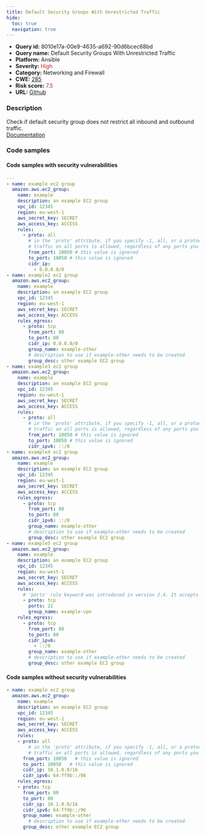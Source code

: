 ```yaml
---
title: Default Security Groups With Unrestricted Traffic
hide:
  toc: true
  navigation: true
---
```


<style>
  .highlight .hll {
    background-color: #ff171742;
  }
  .md-content {
    max-width: 1100px;
    margin: 0 auto;
  }
</style>

-   **Query id:** 8010e17a-00e9-4635-a692-90d6bcec68bd
-   **Query name:** Default Security Groups With Unrestricted Traffic
-   **Platform:** Ansible
-   **Severity:** <span style="color:#bb2124">High</span>
-   **Category:** Networking and Firewall
-   **CWE:** <a href="https://cwe.mitre.org/data/definitions/285.html" onclick="newWindowOpenerSafe(event, 'https://cwe.mitre.org/data/definitions/285.html')">285</a>
-   **Risk score:** <span style="color:#bb2124">7.5</span>
-   **URL:** [Github](https://github.com/Checkmarx/kics/tree/master/assets/queries/ansible/aws/default_security_groups_with_unrestricted_traffic)

### Description
Check if default security group does not restrict all inbound and outbound traffic.<br>
[Documentation](https://docs.ansible.com/ansible/latest/collections/amazon/aws/ec2_group_module.html)

### Code samples
#### Code samples with security vulnerabilities
```yaml title="Positive test num. 1 - yaml file" hl_lines="48 17 83 61 30"
---
- name: example ec2 group
  amazon.aws.ec2_group:
    name: example
    description: an example EC2 group
    vpc_id: 12345
    region: eu-west-1
    aws_secret_key: SECRET
    aws_access_key: ACCESS
    rules:
      - proto: all
        # in the 'proto' attribute, if you specify -1, all, or a protocol number other than tcp, udp, icmp, or 58 (ICMPv6),
        # traffic on all ports is allowed, regardless of any ports you specify
        from_port: 10050 # this value is ignored
        to_port: 10050 # this value is ignored
        cidr_ip:
          - 0.0.0.0/0
- name: example2 ec2 group
  amazon.aws.ec2_group:
    name: example
    description: an example EC2 group
    vpc_id: 12345
    region: eu-west-1
    aws_secret_key: SECRET
    aws_access_key: ACCESS
    rules_egress:
      - proto: tcp
        from_port: 80
        to_port: 80
        cidr_ip: 0.0.0.0/0
        group_name: example-other
        # description to use if example-other needs to be created
        group_desc: other example EC2 group
- name: example3 ec2 group
  amazon.aws.ec2_group:
    name: example
    description: an example EC2 group
    vpc_id: 12345
    region: eu-west-1
    aws_secret_key: SECRET
    aws_access_key: ACCESS
    rules:
      - proto: all
        # in the 'proto' attribute, if you specify -1, all, or a protocol number other than tcp, udp, icmp, or 58 (ICMPv6),
        # traffic on all ports is allowed, regardless of any ports you specify
        from_port: 10050 # this value is ignored
        to_port: 10050 # this value is ignored
        cidr_ipv6: ::/0
- name: example4 ec2 group
  amazon.aws.ec2_group:
    name: example
    description: an example EC2 group
    vpc_id: 12345
    region: eu-west-1
    aws_secret_key: SECRET
    aws_access_key: ACCESS
    rules_egress:
      - proto: tcp
        from_port: 80
        to_port: 80
        cidr_ipv6: ::/0
        group_name: example-other
        # description to use if example-other needs to be created
        group_desc: other example EC2 group
- name: example5 ec2 group
  amazon.aws.ec2_group:
    name: example
    description: an example EC2 group
    vpc_id: 12345
    region: eu-west-1
    aws_secret_key: SECRET
    aws_access_key: ACCESS
    rules:
      # 'ports' rule keyword was introduced in version 2.4. It accepts a single port value or a list of values including ranges (from_port-to_port).
      - proto: tcp
        ports: 22
        group_name: example-vpn
    rules_egress:
      - proto: tcp
        from_port: 80
        to_port: 80
        cidr_ipv6:
          - ::/0
        group_name: example-other
        # description to use if example-other needs to be created
        group_desc: other example EC2 group

```


#### Code samples without security vulnerabilities
```yaml title="Negative test num. 1 - yaml file"
- name: example ec2 group
  amazon.aws.ec2_group:
    name: example
    description: an example EC2 group
    vpc_id: 12345
    region: eu-west-1
    aws_secret_key: SECRET
    aws_access_key: ACCESS
    rules:
    - proto: all
        # in the 'proto' attribute, if you specify -1, all, or a protocol number other than tcp, udp, icmp, or 58 (ICMPv6),
        # traffic on all ports is allowed, regardless of any ports you specify
      from_port: 10050   # this value is ignored
      to_port: 10050   # this value is ignored
      cidr_ip: 10.1.0.0/16
      cidr_ipv6: 64:ff9b::/96
    rules_egress:
    - proto: tcp
      from_port: 80
      to_port: 80
      cidr_ip: 10.1.0.0/16
      cidr_ipv6: 64:ff9b::/96
      group_name: example-other
        # description to use if example-other needs to be created
      group_desc: other example EC2 group

```

